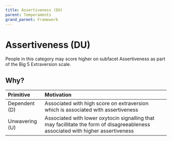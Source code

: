 ```yaml
---
title: Assertiveness (DU)
parent: Temperaments
grand_parent: Framework
---
```


# Assertiveness (DU)

People in this category may score higher on subfacet Assertiveness as part of the Big 5 Extraversion scale.

## Why?

| Primitive      | Motivation |
| :--------------| :--------- |
| Dependent (D)  | Associated with high score on extraversion which is associated with assertiveness   |
| Unwavering (U) | Associated with lower oxytocin signalling that may facillitate the form of disagreeableness associated with higher assertiveness   |